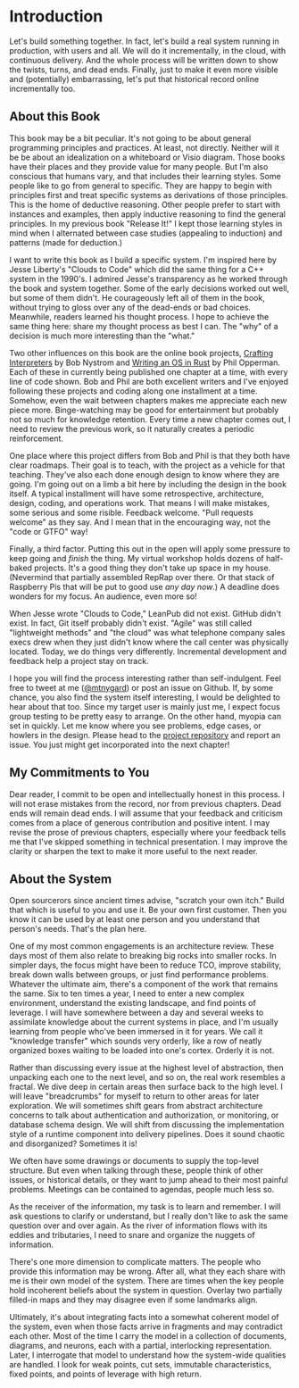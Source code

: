 # Introduction

Let's build something together. In fact, let's build a real system running in production, with users and all. We will do it incrementally, in the cloud, with continuous delivery. And the whole process will be written down to show the twists, turns, and dead ends. Finally, just to make it even more visible and (potentially) embarrassing, let's put that historical record online incrementally too.

## About this Book

This book may be a bit peculiar. It's not going to be about general programming principles and practices. At least, not directly. Neither will it be be about an idealization on a whiteboard or Visio diagram. Those books have their places and they provide value for many people. But I'm also conscious that humans vary, and that includes their learning styles. Some people like to go from general to specific. They are happy to begin with principles first and treat specific systems as derivations of those principles. This is the home of deductive reasoning. Other people prefer to start with instances and examples, then apply inductive reasoning to find the general principles. In my previous book "Release It!" I kept those learning styles in mind when I alternated between case studies (appealing to induction) and patterns (made for deduction.)

I want to write this book as I build a specific system. I'm inspired here by Jesse Liberty's "Clouds to Code" which did the same thing for a C++ system in the 1990's. I admired Jesse's transparency as he worked through the book and system together. Some of the early decisions worked out well, but some of them didn't. He courageously left all of them in the book, without trying to gloss over any of the dead-ends or bad choices. Meanwhile, readers learned his thought process. I hope to achieve the same thing here: share my thought process as best I can. The "why" of a decision is much more interesting than the "what."

Two other influences on this book are the online book projects, [Crafting Interpreters](http://craftinginterpreters.com/) by Bob Nystrom and [Writing an OS in Rust](https://os.phil-opp.com/) by Phil Opperman. Each of these in currently being published one chapter at a time, with every line of code shown. Bob and Phil are both excellent writers and I've enjoyed following these projects and coding along one installment at a time. Somehow, even the wait between chapters makes me appreciate each new piece more. Binge-watching may be good for entertainment but probably not so much for knowledge retention. Every time a new chapter comes out, I need to review the previous work, so it naturally creates a periodic reinforcement.

One place where this project differs from Bob and Phil is that they both have clear roadmaps. Their goal is to teach, with the project as a vehicle for that teaching. They've also each done enough design to know where they are going. I'm going out on a limb a bit here by including the design in the book itself. A typical installment will have some retrospective, architecture, design, coding, and operations work. That means I will make mistakes, some serious and some risible. Feedback welcome. "Pull requests welcome" as they say. And I mean that in the encouraging way, not the "code or GTFO" way!

Finally, a third factor. Putting this out in the open will apply some pressure to keep going and _finish_ the thing. My virtual workshop holds dozens of half-baked projects. It's a good thing they don't take up space in my house. (Nevermind that partially assembled RepRap over there. Or that stack of Raspberry Pis that will be put to good use _any day now_.) A deadline does wonders for my focus. An audience, even more so!

When Jesse wrote "Clouds to Code," LeanPub did not exist. GitHub didn't exist. In fact, Git itself probably didn't exist. "Agile" was still called "lightweight methods" and "the cloud" was what telephone company sales execs drew when they just didn't know where the call center was physically located. Today, we do things very differently. Incremental development and feedback help a project stay on track.

I hope you will find the process interesting rather than self-indulgent. Feel free to tweet at me ([@mtnygard](https://twitter.com/mtnygard)) or post an issue on Github. If, by some chance, you also find the system itself interesting, I would be delighted to hear about that too. Since my target user is mainly just me, I expect focus group testing to be pretty easy to arrange. On the other hand, myopia can set in quickly. Let me know where you see problems, edge cases, or howlers in the design. Please head to the [project repository](https://github.com/mtnygard/cloudseeding) and report an issue. You just might get incorporated into the next chapter!

## My Commitments to You

Dear reader, I commit to be open and intellectually honest in this process. I will not erase mistakes from the record, nor from previous chapters. Dead ends will remain dead ends. I will assume that your feedback and criticism comes from a place of generous contribution and positive intent. I may revise the prose of previous chapters, especially where your feedback tells me that I've skipped something in technical presentation. I may improve the clarity or sharpen the text to make it more useful to the next reader.

## About the System

Open sourcerors since ancient times advise, "scratch your own itch." Build that which is useful to you and use it. Be your own first customer. Then you know it can be used by at least one person and you understand that person's needs. That's the plan here.

One of my most common engagements is an architecture review. These days most of them also relate to breaking big rocks into smaller rocks. In simpler days, the focus might have been to reduce TCO, improve stability, break down walls between groups, or just find performance problems. Whatever the ultimate aim, there's a component of the work that remains the same. Six to ten times a year, I need to enter a new complex environment, understand the existing landscape, and find points of leverage. I will have somewhere between a day and several weeks to assimilate knowledge about the current systems in place, and I'm usually learning from people who've been immersed in it for years. We call it "knowledge transfer" which sounds very orderly, like a row of neatly organized boxes waiting to be loaded into one's cortex. Orderly it is not.

Rather than discussing every issue at the highest level of abstraction, then unpacking each one to the next level, and so on, the real work resembles a fractal. We dive deep in certain areas then surface back to the high level. I will leave "breadcrumbs" for myself to return to other areas for later exploration. We will sometimes shift gears from abstract architecture concerns to talk about authentication and authorization, or monitoring, or database schema design. We will shift from discussing the implementation style of a runtime component into delivery pipelines. Does it sound chaotic and disorganized? Sometimes it is!

We often have some drawings or documents to supply the top-level structure. But even when talking through these, people think of other issues, or historical details, or they want to jump ahead to their most painful problems. Meetings can be contained to agendas, people much less so.

As the receiver of the information, my task is to learn and remember. I will ask questions to clarify or understand, but I really don't like to ask the same question over and over again. As the river of information flows with its eddies and tributaries, I need to snare and organize the nuggets of information.

There's one more dimension to complicate matters. The people who provide this information may be wrong. After all, what they each share with me is their own model of the system. There are times when the key people hold incoherent beliefs about the system in question. Overlay two partially filled-in maps and they may disagree even if some landmarks align.

Ultimately, it's about integrating facts into a somewhat coherent model of the system, even when those facts arrive in fragments and may contradict each other. Most of the time I carry the model in a collection of documents, diagrams, and neurons, each with a partial, interlocking representation. Later, I interrogate that model to understand how the system-wide qualities are handled. I look for weak points, cut sets, immutable characteristics, fixed points, and points of leverage with high return.